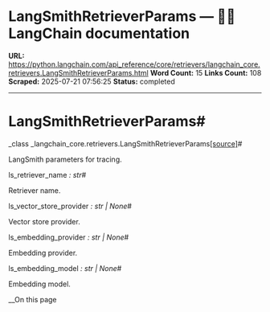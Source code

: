 # LangSmithRetrieverParams — 🦜🔗 LangChain  documentation

**URL:** https://python.langchain.com/api_reference/core/retrievers/langchain_core.retrievers.LangSmithRetrieverParams.html
**Word Count:** 15
**Links Count:** 108
**Scraped:** 2025-07-21 07:56:25
**Status:** completed

---

# LangSmithRetrieverParams\#

_class _langchain\_core.retrievers.LangSmithRetrieverParams[\[source\]](https://python.langchain.com/api_reference/_modules/langchain_core/retrievers.html#LangSmithRetrieverParams)\#     

LangSmith parameters for tracing.

ls\_retriever\_name _: str_\#     

Retriever name.

ls\_vector\_store\_provider _: str | None_\#     

Vector store provider.

ls\_embedding\_provider _: str | None_\#     

Embedding provider.

ls\_embedding\_model _: str | None_\#     

Embedding model.

__On this page